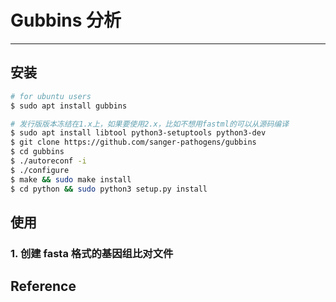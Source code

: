# Gubbins 分析

---

## 安装

```bash
# for ubuntu users
$ sudo apt install gubbins

# 发行版版本冻结在1.x上，如果要使用2.x，比如不想用fastml的可以从源码编译
$ sudo apt install libtool python3-setuptools python3-dev
$ git clone https://github.com/sanger-pathogens/gubbins
$ cd gubbins
$ ./autoreconf -i
$ ./configure
$ make && sudo make install
$ cd python && sudo python3 setup.py install
```

## 使用

### 1. 创建 fasta 格式的基因组比对文件


## Reference
